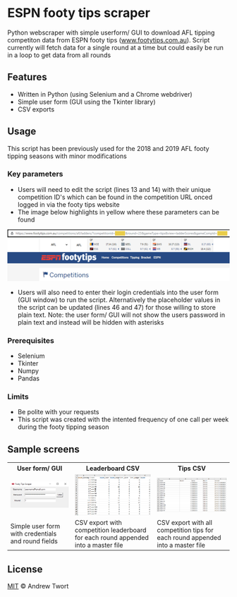 # ESPN footy tips scraper

Python webscraper with simple userform/ GUI to download AFL tipping competiton data from ESPN footy tips (www.footytips.com.au). Script currently will fetch data for a single round at a time but could easily be run in a loop to get data from all rounds

## Features
- Written in Python (using Selenium and a Chrome webdriver)
- Simple user form (GUI using the Tkinter library)
- CSV exports

## Usage
This script has been previously used for the 2018 and 2019 AFL footy tipping seasons with minor modifications
### Key parameters
- Users will need to edit the script (lines 13 and 14) with their unique competition ID's which can be found in the competition URL onced logged in via the footy tips website
- The image below highlights in yellow where these parameters can be found
<img src="https://github.com/andrewtwort/footy_tips_scraper/blob/master/images/URL_params.png" width=800>

- Users will also need to enter their login credentials into the user form (GUI window) to run the script. Alternatively the placeholder values in the script can be updated (lines 46 and 47) for those willing to store plain text. Note: the user form/ GUI will not show the users password in plain text and instead will be hidden with asterisks

### Prerequisites
- Selenium
- Tkinter
- Numpy
- Pandas

### Limits
- Be polite with your requests
- This script was created with the intented frequency of one call per week during the footy tipping season

## Sample screens
<table>
  <tr>
    <th>User form/ GUI</th>
    <th>Leaderboard CSV</th>
    <th>Tips CSV</th>
  <tr>
    <td><img src="https://github.com/andrewtwort/footy_tips_scraper/blob/master/images/GUI.png" width=400></td>
    <td><img src="https://github.com/andrewtwort/footy_tips_scraper/blob/master/images/Leaderboard.png" width=300></td>
    <td><img src="https://github.com/andrewtwort/footy_tips_scraper/blob/master/images/Tips.png" width=300></td>
  <tr>
    <td>Simple user form with credentials and round fields</td>
    <td>CSV export with competition leaderboard for each round appended into a master file</td>
    <td>CSV export with all competition tips for each round appended into a master file</td>
</table>

## License
[MIT](https://github.com/andrewtwort/footy_tips_scraper/blob/master/license.md) © Andrew Twort
